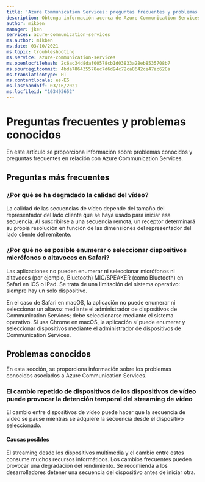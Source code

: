 ```yaml
---
title: 'Azure Communication Services: preguntas frecuentes y problemas conocidos'
description: Obtenga información acerca de Azure Communication Services.
author: mikben
manager: jken
services: azure-communication-services
ms.author: mikben
ms.date: 03/10/2021
ms.topic: troubleshooting
ms.service: azure-communication-services
ms.openlocfilehash: 2c6ac34d8daf00578cb1d03833a28eb8535708b7
ms.sourcegitcommit: 4bda786435578ec7d6d94c72ca8642ce47ac628a
ms.translationtype: HT
ms.contentlocale: es-ES
ms.lasthandoff: 03/16/2021
ms.locfileid: "103493652"
---
```

# <a name="faq--known-issues"></a>Preguntas frecuentes y problemas conocidos
En este artículo se proporciona información sobre problemas conocidos y preguntas frecuentes en relación con Azure Communication Services.

## <a name="faq"></a>Preguntas más frecuentes

### <a name="why-is-the-quality-of-my-video-degraded"></a>¿Por qué se ha degradado la calidad del vídeo?

La calidad de las secuencias de vídeo depende del tamaño del representador del lado cliente que se haya usado para iniciar esa secuencia. Al suscribirse a una secuencia remota, un receptor determinará su propia resolución en función de las dimensiones del representador del lado cliente del remitente.

### <a name="why-is-it-not-possible-to-enumerateselect-micspeaker-devices-on-safari"></a>¿Por qué no es posible enumerar o seleccionar dispositivos micrófonos o altavoces en Safari?

Las aplicaciones no pueden enumerar ni seleccionar micrófonos ni altavoces (por ejemplo, Bluetooth) MIC/SPEAKER (como Bluetooth) en Safari en iOS o iPad. Se trata de una limitación del sistema operativo: siempre hay un solo dispositivo.

En el caso de Safari en macOS, la aplicación no puede enumerar ni seleccionar un altavoz mediante el administrador de dispositivos de Communication Services; debe seleccionarse mediante el sistema operativo. Si usa Chrome en macOS, la aplicación sí puede enumerar y seleccionar dispositivos mediante el administrador de dispositivos de Communication Services.

## <a name="known-issues"></a>Problemas conocidos

En esta sección, se proporciona información sobre los problemas conocidos asociados a Azure Communication Services.

### <a name="repeatedly-switching-video-devices-may-cause-video-streaming-to-temporarily-stop"></a>El cambio repetido de dispositivos de los dispositivos de vídeo puede provocar la detención temporal del streaming de vídeo

El cambio entre dispositivos de vídeo puede hacer que la secuencia de vídeo se pause mientras se adquiere la secuencia desde el dispositivo seleccionado.

#### <a name="possible-causes"></a>Causas posibles
El streaming desde los dispositivos multimedia y el cambio entre estos consume muchos recursos informáticos. Los cambios frecuentes pueden provocar una degradación del rendimiento. Se recomienda a los desarrolladores detener una secuencia del dispositivo antes de iniciar otra.
